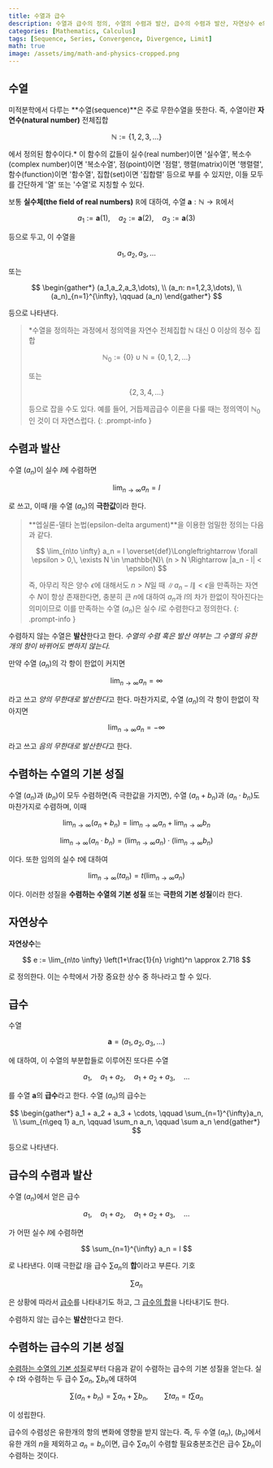 ```yaml
---
title: 수열과 급수
description: 수열과 급수의 정의, 수열의 수렴과 발산, 급수의 수렴과 발산, 자연상수 e의 정의 등 미적분학의 기초 개념들을 살펴본다.
categories: [Mathematics, Calculus]
tags: [Sequence, Series, Convergence, Divergence, Limit]
math: true
image: /assets/img/math-and-physics-cropped.png
---
```


## 수열
미적분학에서 다루는 **수열(sequence)**은 주로 무한수열을 뜻한다. 즉, 수열이란 **자연수(natural number)** 전체집합

$$ \mathbb{N} := \{1,2,3,\dots\} $$

에서 정의된 함수이다.* 이 함수의 값들이 실수(real number)이면 '실수열', 복소수(complex number)이면 '복소수열', 점(point)이면 '점렬', 행렬(matrix)이면 '행렬렬', 함수(function)이면 '함수열', 집합(set)이면 '집합렬' 등으로 부를 수 있지만, 이들 모두를 간단하게 '열' 또는 '수열'로 지칭할 수 있다.

보통 **실수체(the field of real numbers)** $\mathbb{R}$에 대하여, 수열 $\mathbf{a}: \mathbb{N} \to \mathbb{R}$에서

$$ a_1 := \mathbf{a}(1), \quad a_2 := \mathbf{a}(2), \quad a_3 := \mathbf{a}(3) $$

등으로 두고, 이 수열을

$$ a_1,\, a_2,\, a_3,\, \dots $$

또는

$$ \begin{gather*}
(a_1,a_2,a_3,\dots), \\
(a_n: n=1,2,3,\dots), \\
(a_n)_{n=1}^{\infty}, \qquad (a_n)
\end{gather*} $$

등으로 나타낸다.

> *수열을 정의하는 과정에서 정의역을 자연수 전체집합 $\mathbb{N}$ 대신 $0$ 이상의 정수 집합
>
> $$ \mathbb{N}_0 := \{0\} \cup \mathbb{N} = \{0,1,2,\dots\} $$
>
> 또는
>
> $$\{2,3,4,\dots \}$$
>
> 등으로 잡을 수도 있다. 예를 들어, 거듭제곱급수 이론을 다룰 때는 정의역이 $\mathbb{N}_0$인 것이 더 자연스럽다.
{: .prompt-info }

## 수렴과 발산
수열 $(a_n)$이 실수 $l$에 수렴하면

$$ \lim_{n\to \infty} a_n = l $$

로 쓰고, 이때 $l$을 수열 $(a_n)$의 **극한값**이라 한다.

> **엡실론-델타 논법(epsilon-delta argument)**을 이용한 엄밀한 정의는 다음과 같다.
>
> $$ \lim_{n\to \infty} a_n = l \overset{def}\Longleftrightarrow \forall \epsilon > 0,\, \exists N \in \mathbb{N}\ (n > N \Rightarrow |a_n - l| < \epsilon) $$
>
> 즉, 아무리 작은 양수 $\epsilon$에 대해서도 $n>N$일 때 $\|a_n - l \| < \epsilon$을 만족하는 자연수 $N$이 항상 존재한다면, 충분히 큰 $n$에 대하여 $a_n$과 $l$의 차가 한없이 작아진다는 의미이므로 이를 만족하는 수열 $(a_n)$은 실수 $l$로 수렴한다고 정의한다.
{: .prompt-info }

수렴하지 않는 수열은 **발산**한다고 한다. *수열의 수렴 혹은 발산 여부는 그 수열의 유한 개의 항이 바뀌어도 변하지 않는다.*

만약 수열 $(a_n)$의 각 항이 한없이 커지면

$$ \lim_{n\to \infty} a_n = \infty $$

라고 쓰고 *양의 무한대로 발산한다*고 한다. 마찬가지로, 수열 $(a_n)$의 각 항이 한없이 작아지면

$$ \lim_{n\to \infty} a_n = -\infty $$

라고 쓰고 *음의 무한대로 발산한다*고 한다.

## 수렴하는 수열의 기본 성질
수열 $(a_n)$과 $(b_n)$이 모두 수렴하면(즉 극한값을 가지면), 수열 $(a_n + b_n)$과 $(a_n \cdot b_n)$도 마찬가지로 수렴하며, 이때

$$ \lim_{n\to \infty} (a_n + b_n) = \lim_{n\to \infty} a_n + \lim_{n\to \infty} b_n \label{eqn:props_of_conv_series_1}\tag{1}$$

$$ \lim_{n\to \infty} (a_n \cdot b_n) = \left(\lim_{n\to \infty} a_n \right) \cdot \left(\lim_{n\to \infty} b_n \right) \label{eqn:props_of_conv_series_2}\tag{2}$$

이다. 또한 임의의 실수 $t$에 대하여

$$ \lim_{n\to \infty} (t a_n) = t\left(\lim_{n\to \infty} a_n \right) \label{eqn:props_of_conv_series_3}\tag{3}$$

이다. 이러한 성질을 **수렴하는 수열의 기본 성질** 또는 **극한의 기본 성질**이라 한다.

## 자연상수
**자연상수**는

$$ e := \lim_{n\to \infty} \left(1+\frac{1}{n} \right)^n \approx 2.718 $$

로 정의한다. 이는 수학에서 가장 중요한 상수 중 하나라고 할 수 있다.

## 급수
수열

$$ \mathbf{a} = (a_1, a_2, a_3, \dots) $$

에 대하여, 이 수열의 부분합들로 이루어진 또다른 수열

$$ a_1, \quad a_1 + a_2, \quad a_1 + a_2 + a_3, \quad \dots $$

를 수열 $\mathbf{a}$의 **급수**라고 한다. 수열 $(a_n)$의 급수는

$$ \begin{gather*}
a_1 + a_2 + a_3 + \cdots, \qquad \sum_{n=1}^{\infty}a_n, \\
\sum_{n\geq 1} a_n, \qquad \sum_n a_n, \qquad \sum a_n 
\end{gather*} $$

등으로 나타낸다.

## 급수의 수렴과 발산
수열 $(a_n)$에서 얻은 급수

$$ a_1, \quad a_1 + a_2, \quad a_1 + a_2 + a_3, \quad \dots $$

가 어떤 실수 $l$에 수렴하면

$$ \sum_{n=1}^{\infty} a_n = l $$

로 나타낸다. 이때 극한값 $l$을 급수 $\sum a_n$의 **합**이라고 부른다. 기호

$$ \sum a_n $$

은 상황에 따라서 <u>급수</u>를 나타내기도 하고, 그 <u>급수의 합</u>을 나타내기도 한다.

수렴하지 않는 급수는 **발산**한다고 한다.

## 수렴하는 급수의 기본 성질
[수렴하는 수열의 기본 성질](#수렴하는-수열의-기본-성질)로부터 다음과 같이 수렴하는 급수의 기본 성질을 얻는다. 실수 $t$와 수렴하는 두 급수 $\sum a_n$, $\sum b_n$에 대하여

$$ \sum(a_n + b_n) = \sum a_n + \sum b_n, \qquad \sum ta_n = t\sum a_n $$

이 성립한다.

급수의 수렴성은 유한개의 항의 변화에 영향을 받지 않는다. 즉, 두 수열 $(a_n)$, $(b_n)$에서 유한 개의 $n$을 제외하고 $a_n=b_n$이면, 급수 $\sum a_n$이 수렴할 필요충분조건은 급수 $\sum b_n$이 수렴하는 것이다.
